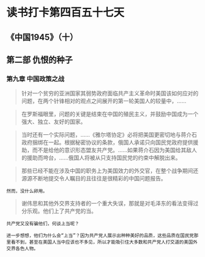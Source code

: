 # 读书打卡第四百五十七天
## 《中国1945》（十）
## 第二部 仇恨的种子
### 第九章 中国政策之战

> 针对一个贫穷的亚洲国家其弱势政府面临共产主义革命时美国该如何应对的问题，在两个针锋相对的观点之间展开的第一轮美国人的较量中，……

> 在罗斯福眼里，问题的关键是结束在中国的殖民主义，并鼓励中国成为一个强大、独立、友好的国家。

> 当时还有一个实际问题，……《雅尔塔协定》必将把美国更密切地与蒋介石政府捆绑在一起。根据秘密协议的条款，俄国人承诺只向国民党政府提供援助，而不是给他的意识形态盟友共产党。……如果蒋介石因为美国给其敌人的援助而垮台，……俄国人将被从只支持国民党的约束中解脱出来。

> 那些已经不能在涉及中国的职务上为美国效力的外交官，在整个战争期间还源源不断地提交令人瞩目的且往往是很精彩的中国问题报告。
```
然而，没什么卵用。
```
> 谢伟思和其他外交界支持者的一个重大失误，那就是对毛泽东的看法变得过分乐观。他们上了共产党的当。
```
共产党又没有骗他们，何谈上当呢？

进一步想想，他们为什么会“上当”？因为共产党人展示出种种美好的品质，这些品质在国民党那里看不到，甚至在美国人当中应该也不多见，所以才能吸引住大多数和共产党人打交道的美国外交界各色人物。
```